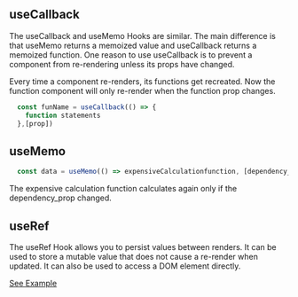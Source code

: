 ## useCallback

The useCallback and useMemo Hooks are similar. The main difference is that useMemo returns a memoized value and useCallback returns a memoized function. One reason to use useCallback is to prevent a component from re-rendering unless its props have changed.
  
Every time a component re-renders, its functions get recreated. Now the function component will only re-render when the function prop changes.  
  
```js
  const funName = useCallback(() => {
    function statements
  },[prop])
```

## useMemo

```js
  const data = useMemo(() => expensiveCalculationfunction, [dependency_prop])
```

The expensive calculation function calculates again only if the dependency_prop changed.

## useRef

The useRef Hook allows you to persist values between renders. It can be used to store a mutable value that does not cause a re-render when updated. It can also be used to access a DOM element directly.

[See Example](https://github.com/subratsir/DSA-JavaScript/blob/main/subratsir/useref-with-example.md)

